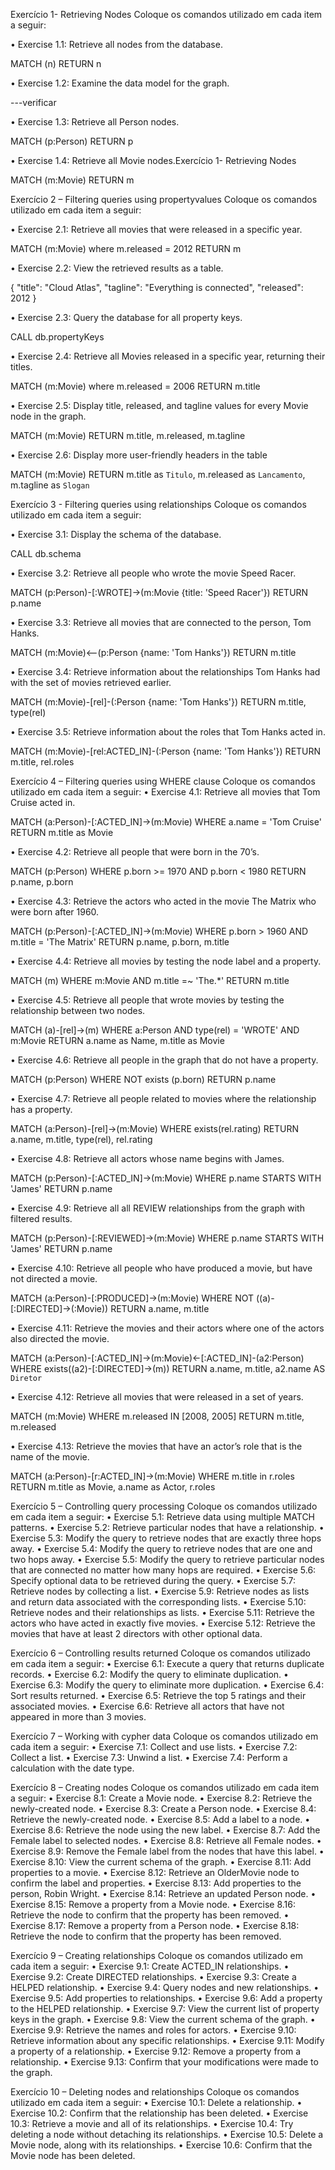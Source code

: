 Exercício 1- Retrieving Nodes
Coloque os comandos utilizado em cada item a seguir:

• Exercise 1.1: Retrieve all nodes from the database.

MATCH (n) RETURN n

• Exercise 1.2: Examine the data model for the graph.

---verificar

• Exercise 1.3: Retrieve all Person nodes.

MATCH (p:Person) RETURN p

• Exercise 1.4: Retrieve all Movie nodes.Exercício 1- Retrieving Nodes

MATCH (m:Movie) RETURN m

Exercício 2 – Filtering queries using propertyvalues
Coloque os comandos utilizado em cada item a seguir:

• Exercise 2.1: Retrieve all movies that were released in a specific year.

MATCH (m:Movie) where m.released = 2012 RETURN m

• Exercise 2.2: View the retrieved results as a table.

{
  "title": "Cloud Atlas",
  "tagline": "Everything is connected",
  "released": 2012
}

• Exercise 2.3: Query the database for all property keys.

CALL db.propertyKeys

• Exercise 2.4: Retrieve all Movies released in a specific year, returning their titles.

MATCH (m:Movie) where m.released = 2006 RETURN m.title

• Exercise 2.5: Display title, released, and tagline values for every Movie node in the graph.

MATCH (m:Movie) RETURN m.title, m.released, m.tagline

• Exercise 2.6: Display more user-friendly headers in the table

MATCH (m:Movie) RETURN m.title as `Titulo`, m.released as `Lancamento`, m.tagline as `Slogan`

Exercício 3 - Filtering queries using relationships
Coloque os comandos utilizado em cada item a seguir:

• Exercise 3.1: Display the schema of the database.

CALL db.schema

• Exercise 3.2: Retrieve all people who wrote the movie Speed Racer.

MATCH (p:Person)-[:WROTE]->(m:Movie {title: 'Speed Racer'}) RETURN p.name

• Exercise 3.3: Retrieve all movies that are connected to the person, Tom Hanks.

MATCH (m:Movie)<--(p:Person {name: 'Tom Hanks'}) RETURN m.title

• Exercise 3.4: Retrieve information about the relationships Tom Hanks had with the set of movies retrieved earlier.

MATCH (m:Movie)-[rel]-(:Person {name: 'Tom Hanks'}) RETURN m.title, type(rel)

• Exercise 3.5: Retrieve information about the roles that Tom Hanks acted in.

MATCH (m:Movie)-[rel:ACTED_IN]-(:Person {name: 'Tom Hanks'}) RETURN m.title, rel.roles

Exercício 4 – Filtering queries using WHERE clause
Coloque os comandos utilizado em cada item a seguir:
• Exercise 4.1: Retrieve all movies that Tom Cruise acted in.

MATCH (a:Person)-[:ACTED_IN]->(m:Movie) WHERE a.name = 'Tom Cruise' RETURN m.title as Movie

• Exercise 4.2: Retrieve all people that were born in the 70’s.

MATCH (p:Person) WHERE p.born >= 1970 AND p.born < 1980  RETURN p.name, p.born

• Exercise 4.3: Retrieve the actors who acted in the movie The Matrix who were born after 1960.

MATCH (p:Person)-[:ACTED_IN]->(m:Movie) WHERE p.born > 1960 AND m.title = 'The Matrix' RETURN p.name, p.born, m.title

• Exercise 4.4: Retrieve all movies by testing the node label and a property.

MATCH (m) WHERE m:Movie AND m.title =~ 'The.*' RETURN m.title

• Exercise 4.5: Retrieve all people that wrote movies by testing the relationship between two nodes.

MATCH (a)-[rel]->(m) WHERE a:Person AND type(rel) = 'WROTE' AND m:Movie RETURN a.name as Name, m.title as Movie

• Exercise 4.6: Retrieve all people in the graph that do not have a property.

MATCH (p:Person) WHERE NOT exists (p.born) RETURN p.name

• Exercise 4.7: Retrieve all people related to movies where the relationship has a property.

MATCH (a:Person)-[rel]->(m:Movie) WHERE exists(rel.rating) RETURN a.name, m.title,  type(rel), rel.rating

• Exercise 4.8: Retrieve all actors whose name begins with James.

MATCH (p:Person)-[:ACTED_IN]->(m:Movie) WHERE p.name STARTS WITH 'James' RETURN p.name

• Exercise 4.9: Retrieve all all REVIEW relationships from the graph with filtered results.

MATCH (p:Person)-[:REVIEWED]->(m:Movie) WHERE p.name STARTS WITH 'James' RETURN p.name

• Exercise 4.10: Retrieve all people who have produced a movie, but have not directed a movie.

MATCH (a:Person)-[:PRODUCED]->(m:Movie) WHERE NOT ((a)-[:DIRECTED]->(:Movie)) RETURN a.name, m.title

• Exercise 4.11: Retrieve the movies and their actors where one of the actors also directed the movie.

MATCH (a:Person)-[:ACTED_IN]->(m:Movie)<-[:ACTED_IN]-(a2:Person) WHERE exists((a2)-[:DIRECTED]->(m)) RETURN a.name, m.title, a2.name AS `Diretor`

• Exercise 4.12: Retrieve all movies that were released in a set of years.

MATCH (m:Movie) WHERE m.released IN [2008, 2005] RETURN  m.title, m.released

• Exercise 4.13: Retrieve the movies that have an actor’s role that is the name of the movie.

MATCH (a:Person)-[r:ACTED_IN]->(m:Movie) WHERE m.title in r.roles RETURN  m.title as Movie, a.name as Actor, r.roles


Exercício 5 – Controlling query processing
Coloque os comandos utilizado em cada item a seguir:
• Exercise 5.1: Retrieve data using multiple MATCH patterns.
• Exercise 5.2: Retrieve particular nodes that have a relationship.
• Exercise 5.3: Modify the query to retrieve nodes that are exactly three hops away.
• Exercise 5.4: Modify the query to retrieve nodes that are one and two hops away.
• Exercise 5.5: Modify the query to retrieve particular nodes that are connected no matter how many hops are required.
• Exercise 5.6: Specify optional data to be retrieved during the query.
• Exercise 5.7: Retrieve nodes by collecting a list.
• Exercise 5.9: Retrieve nodes as lists and return data associated with the corresponding lists.
• Exercise 5.10: Retrieve nodes and their relationships as lists.
• Exercise 5.11: Retrieve the actors who have acted in exactly five movies.
• Exercise 5.12: Retrieve the movies that have at least 2 directors with other optional data.

Exercício 6 – Controlling results returned
Coloque os comandos utilizado em cada item a seguir:
• Exercise 6.1: Execute a query that returns duplicate records.
• Exercise 6.2: Modify the query to eliminate duplication.
• Exercise 6.3: Modify the query to eliminate more duplication.
• Exercise 6.4: Sort results returned.
• Exercise 6.5: Retrieve the top 5 ratings and their associated movies.
• Exercise 6.6: Retrieve all actors that have not appeared in more than 3 movies.

Exercício 7 – Working with cypher data
Coloque os comandos utilizado em cada item a seguir:
• Exercise 7.1: Collect and use lists.
• Exercise 7.2: Collect a list.
• Exercise 7.3: Unwind a list.
• Exercise 7.4: Perform a calculation with the date type.

Exercício 8 – Creating nodes
Coloque os comandos utilizado em cada item a seguir:
• Exercise 8.1: Create a Movie node.
• Exercise 8.2: Retrieve the newly-created node.
• Exercise 8.3: Create a Person node.
• Exercise 8.4: Retrieve the newly-created node.
• Exercise 8.5: Add a label to a node.
• Exercise 8.6: Retrieve the node using the new label.
• Exercise 8.7: Add the Female label to selected nodes.
• Exercise 8.8: Retrieve all Female nodes.
• Exercise 8.9: Remove the Female label from the nodes that have this label.
• Exercise 8.10: View the current schema of the graph.
• Exercise 8.11: Add properties to a movie.
• Exercise 8.12: Retrieve an OlderMovie node to confirm the label and properties.
• Exercise 8.13: Add properties to the person, Robin Wright.
• Exercise 8.14: Retrieve an updated Person node.
• Exercise 8.15: Remove a property from a Movie node.
• Exercise 8.16: Retrieve the node to confirm that the property has been removed.
• Exercise 8.17: Remove a property from a Person node.
• Exercise 8.18: Retrieve the node to confirm that the property has been removed.

Exercício 9 – Creating relationships
Coloque os comandos utilizado em cada item a seguir:
• Exercise 9.1: Create ACTED_IN relationships.
• Exercise 9.2: Create DIRECTED relationships.
• Exercise 9.3: Create a HELPED relationship.
• Exercise 9.4: Query nodes and new relationships.
• Exercise 9.5: Add properties to relationships.
• Exercise 9.6: Add a property to the HELPED relationship.
• Exercise 9.7: View the current list of property keys in the graph.
• Exercise 9.8: View the current schema of the graph.
• Exercise 9.9: Retrieve the names and roles for actors.
• Exercise 9.10: Retrieve information about any specific relationships.
• Exercise 9.11: Modify a property of a relationship.
• Exercise 9.12: Remove a property from a relationship.
• Exercise 9.13: Confirm that your modifications were made to the graph.

Exercício 10 – Deleting nodes and relationships
Coloque os comandos utilizado em cada item a seguir:
• Exercise 10.1: Delete a relationship.
• Exercise 10.2: Confirm that the relationship has been deleted.
• Exercise 10.3: Retrieve a movie and all of its relationships.
• Exercise 10.4: Try deleting a node without detaching its relationships.
• Exercise 10.5: Delete a Movie node, along with its relationships.
• Exercise 10.6: Confirm that the Movie node has been deleted.





